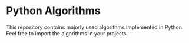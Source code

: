 # Python Algorithms
This repository contains majorly used algorithms implemented in Python. Feel free to import the algorithms in your projects.